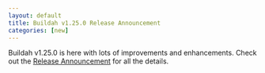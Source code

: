 ```yaml
---
layout: default
title: Buildah v1.25.0 Release Announcement
categories: [new]
---
```

Buildah v1.25.0 is here with lots of improvements and enhancements.  Check out the [Release Announcement](https://buildah.io/releases/2022/03/29/Buildah-version-v1.25.0.html) for all the details.
